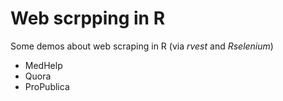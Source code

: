 # Web scrpping in R
Some demos about web scraping in R (via *rvest* and *Rselenium*)

* MedHelp
* Quora
* ProPublica
